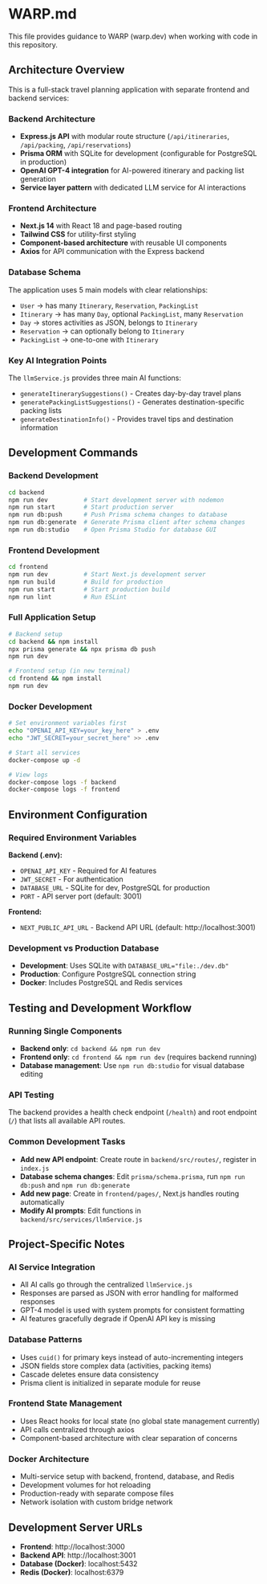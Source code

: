 # WARP.md

This file provides guidance to WARP (warp.dev) when working with code in this repository.

## Architecture Overview

This is a full-stack travel planning application with separate frontend and backend services:

### Backend Architecture
- **Express.js API** with modular route structure (`/api/itineraries`, `/api/packing`, `/api/reservations`)
- **Prisma ORM** with SQLite for development (configurable for PostgreSQL in production)
- **OpenAI GPT-4 integration** for AI-powered itinerary and packing list generation
- **Service layer pattern** with dedicated LLM service for AI interactions

### Frontend Architecture
- **Next.js 14** with React 18 and page-based routing
- **Tailwind CSS** for utility-first styling
- **Component-based architecture** with reusable UI components
- **Axios** for API communication with the Express backend

### Database Schema
The application uses 5 main models with clear relationships:
- `User` → has many `Itinerary`, `Reservation`, `PackingList`
- `Itinerary` → has many `Day`, optional `PackingList`, many `Reservation`
- `Day` → stores activities as JSON, belongs to `Itinerary`
- `Reservation` → can optionally belong to `Itinerary`
- `PackingList` → one-to-one with `Itinerary`

### Key AI Integration Points
The `llmService.js` provides three main AI functions:
- `generateItinerarySuggestions()` - Creates day-by-day travel plans
- `generatePackingListSuggestions()` - Generates destination-specific packing lists  
- `generateDestinationInfo()` - Provides travel tips and destination information

## Development Commands

### Backend Development
```bash
cd backend
npm run dev          # Start development server with nodemon
npm run start        # Start production server
npm run db:push      # Push Prisma schema changes to database
npm run db:generate  # Generate Prisma client after schema changes
npm run db:studio    # Open Prisma Studio for database GUI
```

### Frontend Development
```bash
cd frontend
npm run dev          # Start Next.js development server
npm run build        # Build for production
npm run start        # Start production build
npm run lint         # Run ESLint
```

### Full Application Setup
```bash
# Backend setup
cd backend && npm install
npx prisma generate && npx prisma db push
npm run dev

# Frontend setup (in new terminal)
cd frontend && npm install
npm run dev
```

### Docker Development
```bash
# Set environment variables first
echo "OPENAI_API_KEY=your_key_here" > .env
echo "JWT_SECRET=your_secret_here" >> .env

# Start all services
docker-compose up -d

# View logs
docker-compose logs -f backend
docker-compose logs -f frontend
```

## Environment Configuration

### Required Environment Variables
**Backend (.env):**
- `OPENAI_API_KEY` - Required for AI features
- `JWT_SECRET` - For authentication 
- `DATABASE_URL` - SQLite for dev, PostgreSQL for production
- `PORT` - API server port (default: 3001)

**Frontend:**
- `NEXT_PUBLIC_API_URL` - Backend API URL (default: http://localhost:3001)

### Development vs Production Database
- **Development**: Uses SQLite with `DATABASE_URL="file:./dev.db"`
- **Production**: Configure PostgreSQL connection string
- **Docker**: Includes PostgreSQL and Redis services

## Testing and Development Workflow

### Running Single Components
- **Backend only**: `cd backend && npm run dev`
- **Frontend only**: `cd frontend && npm run dev` (requires backend running)
- **Database management**: Use `npm run db:studio` for visual database editing

### API Testing
The backend provides a health check endpoint (`/health`) and root endpoint (`/`) that lists all available API routes.

### Common Development Tasks
- **Add new API endpoint**: Create route in `backend/src/routes/`, register in `index.js`
- **Database schema changes**: Edit `prisma/schema.prisma`, run `npm run db:push` and `npm run db:generate`
- **Add new page**: Create in `frontend/pages/`, Next.js handles routing automatically
- **Modify AI prompts**: Edit functions in `backend/src/services/llmService.js`

## Project-Specific Notes

### AI Service Integration
- All AI calls go through the centralized `llmService.js`
- Responses are parsed as JSON with error handling for malformed responses
- GPT-4 model is used with system prompts for consistent formatting
- AI features gracefully degrade if OpenAI API key is missing

### Database Patterns
- Uses `cuid()` for primary keys instead of auto-incrementing integers
- JSON fields store complex data (activities, packing items)
- Cascade deletes ensure data consistency
- Prisma client is initialized in separate module for reuse

### Frontend State Management
- Uses React hooks for local state (no global state management currently)
- API calls centralized through axios
- Component-based architecture with clear separation of concerns

### Docker Architecture
- Multi-service setup with backend, frontend, database, and Redis
- Development volumes for hot reloading
- Production-ready with separate compose files
- Network isolation with custom bridge network

## Development Server URLs
- **Frontend**: http://localhost:3000
- **Backend API**: http://localhost:3001
- **Database (Docker)**: localhost:5432
- **Redis (Docker)**: localhost:6379